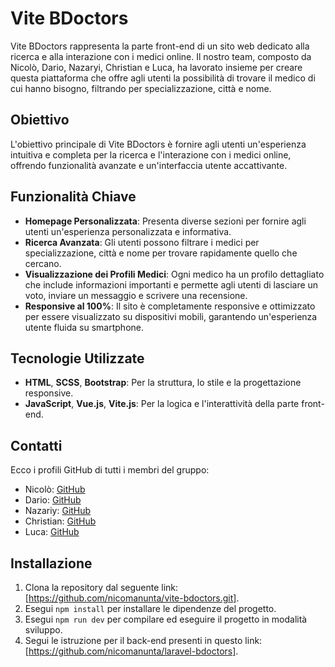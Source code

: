# Vite BDoctors

Vite BDoctors rappresenta la parte front-end di un sito web dedicato alla ricerca e alla interazione con i medici online. Il nostro team, composto da Nicolò, Dario, Nazaryi, Christian e Luca, ha lavorato insieme per creare questa piattaforma che offre agli utenti la possibilità di trovare il medico di cui hanno bisogno, filtrando per specializzazione, città e nome.

## Obiettivo

L'obiettivo principale di Vite BDoctors è fornire agli utenti un'esperienza intuitiva e completa per la ricerca e l'interazione con i medici online, offrendo funzionalità avanzate e un'interfaccia utente accattivante.

## Funzionalità Chiave

- **Homepage Personalizzata**: Presenta diverse sezioni per fornire agli utenti un'esperienza personalizzata e informativa.
- **Ricerca Avanzata**: Gli utenti possono filtrare i medici per specializzazione, città e nome per trovare rapidamente quello che cercano.
- **Visualizzazione dei Profili Medici**: Ogni medico ha un profilo dettagliato che include informazioni importanti e permette agli utenti di lasciare un voto, inviare un messaggio e scrivere una recensione.
- **Responsive al 100%**: Il sito è completamente responsive e ottimizzato per essere visualizzato su dispositivi mobili, garantendo un'esperienza utente fluida su smartphone.

## Tecnologie Utilizzate

- **HTML**, **SCSS**, **Bootstrap**: Per la struttura, lo stile e la progettazione responsive.
- **JavaScript**, **Vue.js**, **Vite.js**: Per la logica e l'interattività della parte front-end.

## Contatti

Ecco i profili GitHub di tutti i membri del gruppo:

- Nicolò: [GitHub](https://github.com/nicomanunta)
- Dario: [GitHub](https://github.com/DarioLoForti)
- Nazariy: [GitHub](https://github.com/Zariy7)
- Christian: [GitHub](https://github.com/Gresdian)
- Luca: [GitHub](https://github.com/LucaFormica17)


## Installazione

1. Clona la repository dal seguente link: [https://github.com/nicomanunta/vite-bdoctors.git].
2. Esegui `npm install` per installare le dipendenze del progetto.
3. Esegui `npm run dev` per compilare ed eseguire il progetto in modalità sviluppo.
4. Segui le istruzione per il back-end presenti in questo link: [https://github.com/nicomanunta/laravel-bdoctors].


